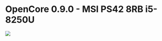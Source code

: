 # OpenCore 0.9.0 - MSI PS42 8RB i5-8250U

![](https://asset.msi.com/resize/image/global/product/product_3_20180601164702_5b110806dd375.png62405b38c58fe0f07fcef2367d8a9ba1/1024.png)
